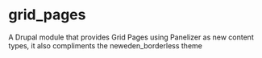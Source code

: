 # grid_pages
A Drupal module that provides Grid Pages using Panelizer as new content types, it also compliments the neweden_borderless theme
